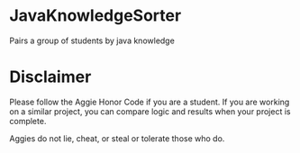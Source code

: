 # JavaKnowledgeSorter
Pairs a group of students by java knowledge

# Disclaimer
Please follow the Aggie Honor Code if you are a student. If you are working on a similar project, you can compare logic and results when your project is complete.

Aggies do not lie, cheat, or steal or tolerate those who do.
